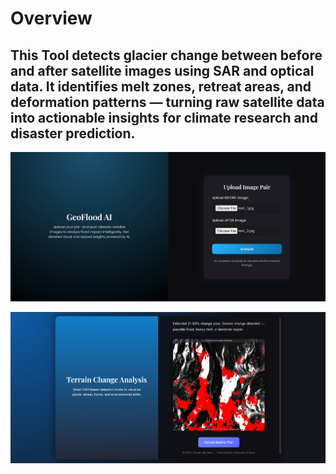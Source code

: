 # Overview

## This Tool detects glacier change between before and after satellite images using SAR and optical data. It identifies melt zones, retreat areas, and deformation patterns — turning raw satellite data into actionable insights for climate research and disaster prediction.

![Alt text](assets/img1.png)

![Alt text](assets/img2.png)
